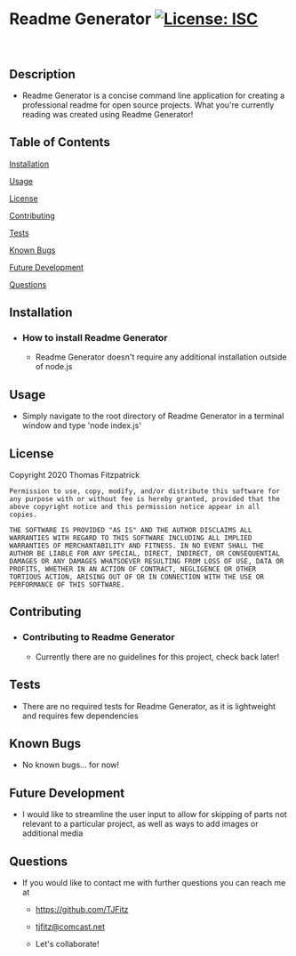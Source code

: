# Readme Generator [![License: ISC](https://img.shields.io/badge/License-ISC-blue.svg)](https://opensource.org/licenses/ISC)

###

<br>

## Description

- Readme Generator is a concise command line application for creating a professional readme for open source projects. What you're currently reading was created using Readme Generator!

## Table of Contents

[Installation](##installation)

[Usage](##usage)

[License](##license)

[Contributing](##contributing)

[Tests](##tests)

[Known Bugs](##known-bugs)

[Future Development](##future-development)

[Questions](##questions)

## Installation

- ### How to install Readme Generator

  - Readme Generator doesn't require any additional installation outside of node.js

## Usage

- Simply navigate to the root directory of Readme Generator in a terminal window and type 'node index.js'

## License

Copyright 2020 Thomas Fitzpatrick

    Permission to use, copy, modify, and/or distribute this software for any purpose with or without fee is hereby granted, provided that the above copyright notice and this permission notice appear in all copies.

    THE SOFTWARE IS PROVIDED "AS IS" AND THE AUTHOR DISCLAIMS ALL WARRANTIES WITH REGARD TO THIS SOFTWARE INCLUDING ALL IMPLIED WARRANTIES OF MERCHANTABILITY AND FITNESS. IN NO EVENT SHALL THE AUTHOR BE LIABLE FOR ANY SPECIAL, DIRECT, INDIRECT, OR CONSEQUENTIAL DAMAGES OR ANY DAMAGES WHATSOEVER RESULTING FROM LOSS OF USE, DATA OR PROFITS, WHETHER IN AN ACTION OF CONTRACT, NEGLIGENCE OR OTHER TORTIOUS ACTION, ARISING OUT OF OR IN CONNECTION WITH THE USE OR PERFORMANCE OF THIS SOFTWARE.

## Contributing

- ### Contributing to Readme Generator

  - Currently there are no guidelines for this project, check back later!

## Tests

- There are no required tests for Readme Generator, as it is lightweight and requires few dependencies

## Known Bugs

- No known bugs... for now!

## Future Development

- I would like to streamline the user input to allow for skipping of parts not relevant to a particular project, as well as ways to add images or additional media

## Questions

- If you would like to contact me with further questions you can reach me at

  - https://github.com/TJFitz

  - tjfitz@comcast.net

  - Let's collaborate!
